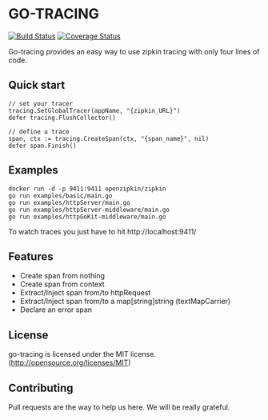 # GO-TRACING
[![Build Status](https://travis-ci.org/ricardo-ch/go-tracing.svg?branch=travis)](https://travis-ci.org/ricardo-ch/go-tracing)
[![Coverage Status](https://coveralls.io/repos/github/ricardo-ch/go-tracing/badge.svg?branch=master)](https://coveralls.io/github/ricardo-ch/go-tracing?branch=master)

Go-tracing provides an easy way to use zipkin tracing with only four lines of code.

## Quick start

```golang
// set your tracer
tracing.SetGlobalTracer(appName, "{zipkin_URL}")
defer tracing.FlushCollector()

// define a trace
span, ctx := tracing.CreateSpan(ctx, "{span_name}", nil)
defer span.Finish()
```

## Examples

```
docker run -d -p 9411:9411 openzipkin/zipkin
go run examples/basic/main.go
go run examples/httpServer/main.go
go run examples/httpServer-middleware/main.go
go run examples/httpGoKit-middleware/main.go
```

To watch traces you just have to hit http://localhost:9411/

## Features

 - Create span from nothing
 - Create span from context
 - Extract/Inject span from/to httpRequest
 - Extract/Inject span from/to a map[string]string (textMapCarrier)
 - Declare an error span

## License
go-tracing is licensed under the MIT license. (http://opensource.org/licenses/MIT)

## Contributing
Pull requests are the way to help us here. We will be really grateful.

